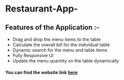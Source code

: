 # Restaurant-App-

## Features of the Application :-
- Drag and drop the menu items to the table
- Calculate the overall bill for the individual table
- Dynamic search for the menu and table items
- Fully Responsive UI
- Update the menu quantity on the table dynamically


#### You can find the website link [here](https://azeem110201.github.io/Restaurant-App-/)
